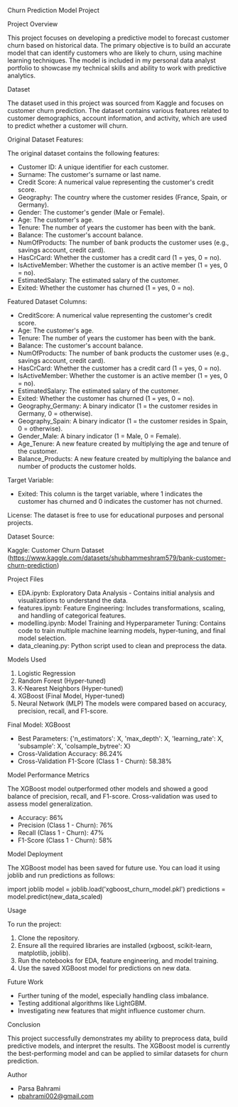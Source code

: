 Churn Prediction Model Project

Project Overview

This project focuses on developing a predictive model to forecast customer churn based on historical data. The primary objective is to build an accurate model that can identify customers who are likely to churn, using machine learning techniques. The model is included in my personal data analyst portfolio to showcase my technical skills and ability to work with predictive analytics.

Dataset

The dataset used in this project was sourced from Kaggle and focuses on customer churn prediction. The dataset contains various features related to customer demographics, account information, and activity, which are used to predict whether a customer will churn.

Original Dataset Features:

The original dataset contains the following features:

- Customer ID: A unique identifier for each customer.
- Surname: The customer's surname or last name.
- Credit Score: A numerical value representing the customer's credit score.
- Geography: The country where the customer resides (France, Spain, or Germany).
- Gender: The customer's gender (Male or Female).
- Age: The customer's age.
- Tenure: The number of years the customer has been with the bank.
- Balance: The customer's account balance.
- NumOfProducts: The number of bank products the customer uses (e.g., savings account, credit card).
- HasCrCard: Whether the customer has a credit card (1 = yes, 0 = no).
- IsActiveMember: Whether the customer is an active member (1 = yes, 0 = no).
- EstimatedSalary: The estimated salary of the customer.
- Exited: Whether the customer has churned (1 = yes, 0 = no).

Featured Dataset Columns:

- CreditScore: A numerical value representing the customer's credit score.
- Age: The customer's age.
- Tenure: The number of years the customer has been with the bank.
- Balance: The customer's account balance.
- NumOfProducts: The number of bank products the customer uses (e.g., savings account, credit card).
- HasCrCard: Whether the customer has a credit card (1 = yes, 0 = no).
- IsActiveMember: Whether the customer is an active member (1 = yes, 0 = no).
- EstimatedSalary: The estimated salary of the customer.
- Exited: Whether the customer has churned (1 = yes, 0 = no).
- Geography_Germany: A binary indicator (1 = the customer resides in Germany, 0 = otherwise).
- Geography_Spain: A binary indicator (1 = the customer resides in Spain, 0 = otherwise).
- Gender_Male: A binary indicator (1 = Male, 0 = Female).
- Age_Tenure: A new feature created by multiplying the age and tenure of the customer.
- Balance_Products: A new feature created by multiplying the balance and number of products the customer holds.


Target Variable:

- Exited: This column is the target variable, where 1 indicates the customer has churned and 0 indicates the customer has not churned.

License:
The dataset is free to use for educational purposes and personal projects.

Dataset Source:

Kaggle: Customer Churn Dataset
(https://www.kaggle.com/datasets/shubhammeshram579/bank-customer-churn-prediction)


Project Files

- EDA.ipynb: Exploratory Data Analysis - Contains initial analysis and visualizations to understand the data.
- features.ipynb: Feature Engineering: Includes transformations, scaling, and handling of categorical features.
- modelling.ipynb: Model Training and Hyperparameter Tuning: Contains code to train multiple machine learning models, hyper-tuning, and final model selection.
- data_cleaning.py: Python script used to clean and preprocess the data.

Models Used

1. Logistic Regression
2. Random Forest (Hyper-tuned)
3. K-Nearest Neighbors (Hyper-tuned)
4. XGBoost (Final Model, Hyper-tuned)
5. Neural Network (MLP)
The models were compared based on accuracy, precision, recall, and F1-score.

Final Model: XGBoost

- Best Parameters: {'n_estimators': X, 'max_depth': X, 'learning_rate': X, 'subsample': X,    'colsample_bytree': X}
- Cross-Validation Accuracy: 86.24%
- Cross-Validation F1-Score (Class 1 - Churn): 58.38%

Model Performance Metrics

The XGBoost model outperformed other models and showed a good balance of precision, recall, and F1-score. Cross-validation was used to assess model generalization.

- Accuracy: 86%
- Precision (Class 1 - Churn): 76%
- Recall (Class 1 - Churn): 47%
- F1-Score (Class 1 - Churn): 58%


Model Deployment

The XGBoost model has been saved for future use. You can load it using joblib and run predictions as follows: 

import joblib
model = joblib.load('xgboost_churn_model.pkl')
predictions = model.predict(new_data_scaled)

Usage

To run the project:

1. Clone the repository.
2. Ensure all the required libraries are installed (xgboost, scikit-learn, matplotlib, joblib).
3. Run the notebooks for EDA, feature engineering, and model training.
4. Use the saved XGBoost model for predictions on new data.

Future Work

- Further tuning of the model, especially handling class imbalance.
- Testing additional algorithms like LightGBM.
- Investigating new features that might influence customer churn.

Conclusion

This project successfully demonstrates my ability to preprocess data, build predictive models, and interpret the results. The XGBoost model is currently the best-performing model and can be applied to similar datasets for churn prediction.

Author

- Parsa Bahrami
- pbahrami002@gmail.com
